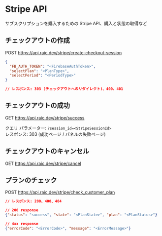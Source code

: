 # Stripe API

サブスクリプションを購入するための Stripe API、購入と状態の取得など

## チェックアウトの作成

POST https://api.raic.dev/stripe/create-checkout-session

```json
{
  "FB_AUTH_TOKEN": "<FirebaseAuthToken>",
  "selectPlan": "<PlanType>",
  "selectPeriod": "<PeriodType>"
}

// レスポンス: 303 (チェックアウトへのリダイレクト)、400、401
```

## チェックアウトの成功

GET https://api.raic.dev/stripe/success

クエリ パラメーター: `?session_id=<StripeSessionId>` <br>
レスポンス: 303 (成功ページ / パネルの失敗ページ)

## チェックアウトのキャンセル

GET https://api.raic.dev/stripe/cancel

## プランのチェック

POST https://api.raic.dev/stripe/check_customer_plan

```json
// レスポンス: 200、400、404

// 200 response
{"status": "success", "state": "<PlanState>", "plan": "<PlanStatus>"}

// 4xx response
{"errorCode": "<ErrorCode>", "message": "<ErrorMessage>"}
```
